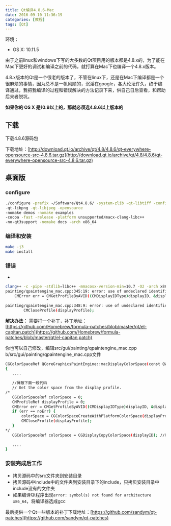 ```yaml
---
title: Qt编译4.8.6-Mac
date: 2016-09-10 11:36:19
categories: [教程]
tags: [Qt]
---
```


环境：
  - OS X: 10.11.5

由于之前linux和windows下写的大多数的Qt项目用的版本都是4.8.x的，为了能在Mac下更好的调试和编译之前的代码，就打算在Mac下也编译一个4.8.x版本。

4.8.x版本的Qt是一个很老的版本了，不管在linux下，还是在Mac下编译都是一个很麻烦的事情，因为总不是一帆风顺的，沉淫在google，各大论坛许久，终于编译通过，我把我编译的过程和错误解决的方法记录下来，供自己日后查看，和帮助后来者脱坑。

**如果你的 OS X 是10.9以上的，那就必须选4.8.6以上版本的**

<!-- more -->

## **下载** ##
下载4.8.6源码包 

下载地址：[http://download.qt.io/archive/qt/4.8/4.8.6/qt-everywhere-opensource-src-4.8.6.tar.gz](http://download.qt.io/archive/qt/4.8/4.8.6/qt-everywhere-opensource-src-4.8.6.tar.gz)

## **桌面版** ##

### configure ###
```bash
./configure -prefix ~/Software/Qt4.8.6/ -system-zlib -qt-libtiff -confirm-license 
-qt-libpng -qt-libjpeg -opensource 
-nomake demos -nomake examples 
-cocoa -fast -release -platform unsupported/macx-clang-libc++ 
-no-qt3support -nomake docs -arch x86_64
```

### 编译和安装 ###
```bash
make -j3
make install
```

### 错误 ###
 -
```bash
clang++ -c -pipe -stdlib=libc++ -mmacosx-version-min=10.7 -O2 -arch x86_64 -fvisibility=hidden -fvisibility-inlines-hidden -Wall -W -fPIC -DQT_SHARED -DQT_BUILD_GUI_LIB -DQT_NO_USING_NAMESPACE -DQT_NO_CAST_TO_ASCII -DQT_ASCII_CAST_WARNINGS -DQT_MOC_COMPAT -DQT_USE_QSTRINGBUILDER -DQT_USE_BUNDLED_LIBPNG -DPNG_ARM_NEON_OPT=0 -DQT_NO_CUPS -DQT_NO_LPR -DQT_NO_OPENTYPE -DQT_NO_STYLE_WINDOWSVISTA -DQT_NO_STYLE_WINDOWSXP -DQT_NO_STYLE_GTK -DQT_NO_STYLE_WINDOWSCE -DQT_NO_STYLE_WINDOWSMOBILE -DQT_NO_STYLE_S60 -DQ_INTERNAL_QAPP_SRC -DQT_NO_DEBUG -DQT_CORE_LIB -DQT_HAVE_MMX -DQT_HAVE_3DNOW -DQT_HAVE_SSE -DQT_HAVE_MMXEXT -DQT_HAVE_SSE2 -DQT_HAVE_SSE3 -DQT_HAVE_SSSE3 -DQT_HAVE_SSE4_1 -DQT_HAVE_SSE4_2 -DQT_HAVE_AVX -D_LARGEFILE64_SOURCE -D_LARGEFILE_SOURCE -I../../mkspecs/unsupported/macx-clang-libc++ -I. -I../../include/QtCore -I../../include -I../../include/QtGui -I.rcc/release-shared -Iimage -I../3rdparty/libpng -I../3rdparty/harfbuzz/src -Idialogs -I.moc/release-shared -I.uic/release-shared -F/private/tmp/qt20150610-44719-1qwdhre/qt-everywhere-opensource-src-4.8.7/lib -o .obj/release-shared/qgraphicssystem_mac.o painting/qgraphicssystem_mac.cpp
painting/qpaintengine_mac.cpp:345:19: error: use of undeclared identifier 'CMGetProfileByAVID'
    CMError err = CMGetProfileByAVID((CMDisplayIDType)displayID, &displayProfile);
                  ^
painting/qpaintengine_mac.cpp:348:9: error: use of undeclared identifier 'CMCloseProfile'
        CMCloseProfile(displayProfile);

```
**解决办法：**
 需要打一个补丁，补丁地址：[https://github.com/Homebrew/formula-patches/blob/master/qt/el-capitan.patch](https://github.com/Homebrew/formula-patches/blob/master/qt/el-capitan.patch)
 
 你也可以自己修改，编辑src/gui/painting/qpaintengine_mac.cpp b/src/gui/painting/qpaintengine_mac.cpp文件
 ```bash
 CGColorSpaceRef QCoreGraphicsPaintEngine::macDisplayColorSpace(const QWidget *widget)
 {
 	....
 	
 	//屏蔽下面一段代码
 	// Get the color space from the display profile.
/*
    CGColorSpaceRef colorSpace = 0;
    CMProfileRef displayProfile = 0;
    CMError err = CMGetProfileByAVID((CMDisplayIDType)displayID, &displayProfile);
    if (err == noErr) {
        colorSpace = CGColorSpaceCreateWithPlatformColorSpace(displayProfile);
        CMCloseProfile(displayProfile);
    }
*/
    CGColorSpaceRef colorSpace = CGDisplayCopyColorSpace(displayID); //新加的一句
    
    ....
 }
 ```
### 安装完成后工作 ###
- 拷贝源码中的src文件夹到安装目录
- 拷贝源码中include中的文件夹到安装目录下的include，只拷贝安装目录中include没有的文件夹
- 如果编译Qt程序出现`error: symbol(s) not found for architecture x86_64`，将编译器选成gcc

最后提供一个Qt一些版本的补丁下载地址：[https://github.com/sandym/qt-patches](https://github.com/sandym/qt-patches) 

